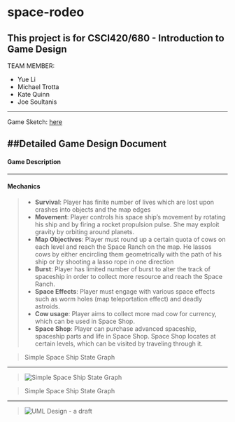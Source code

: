 space-rodeo
===========

This project is for CSCI420/680 - Introduction to Game Design
---
TEAM MEMBER:
* Yue Li 
* Michael Trotta
* Kate Quinn 
* Joe Soultanis

---
Game Sketch:
[here](https://docs.google.com/a/email.wm.edu/drawings/d/1xYh8jg4GNXSXfe8FnY6u53KfgXnZI5msjQjy0PmOp-g/edit?usp=sharing)

##Detailed Game Design Document
---

#### __Game Description__


----------

#### __Mechanics__
> * __Survival__: Player has finite number of lives which are lost upon crashes into objects and the map edges
> * __Movement__: Player controls his space ship’s movement by rotating his ship and by firing a rocket propulsion pulse. She may exploit gravity by orbiting around planets.
> * __Map Objectives__: Player must round up a certain quota of cows on each level and reach the Space Ranch on the map. He lassos cows by either encircling them geometrically with the path of his ship or by shooting a lasso rope in one direction
> * __Burst__: Player has limited number of burst to alter the track of spaceship in order to collect more resource and reach the Space Ranch.
> * __Space Effects__: Player must engage with various space effects such as worm holes (map teleportation effect) and deadly astroids.
> * __Cow usage__: Player aims to collect more mad cow for currency, which can be used in Space Shop.
> * __Space Shop__: Player can purchase advanced spaceship, spaceship parts and life in Space Shop. Space Shop locates at certain levels, which can be visited by traveling through it. 

>Simple Space Ship State Graph
----------

> ![Simple Space Ship State Graph](https://github.com/mstrotta/space-rodeo/blob/master/materials/Spaceship%20State.jpg)


>Simple Space Ship State Graph
----------
>![UML Design - a draft](https://github.com/mstrotta/space-rodeo/blob/master/materials/UML%20Design.jpg)

